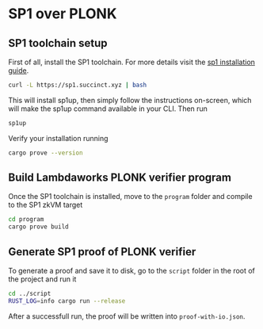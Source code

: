 # SP1 over PLONK

## SP1 toolchain setup

First of all, install the SP1 toolchain. For more details visit the [sp1 installation guide](https://succinctlabs.github.io/sp1/getting-started/install.html).

```bash
curl -L https://sp1.succinct.xyz | bash
```
This will install sp1up, then simply follow the instructions on-screen, which will make the sp1up command available in your CLI. Then run

```bash
sp1up
```

Verify your installation running

```bash
cargo prove --version
```


## Build Lambdaworks PLONK verifier program

Once the SP1 toolchain is installed, move to the `program` folder and compile to the SP1 zkVM target

```bash
cd program
cargo prove build
```

## Generate SP1 proof of PLONK verifier

To generate a proof and save it to disk, go to the `script` folder in the root of the project
and run it

```bash
cd ../script
RUST_LOG=info cargo run --release
```

After a successfull run, the proof will be written into `proof-with-io.json`.
